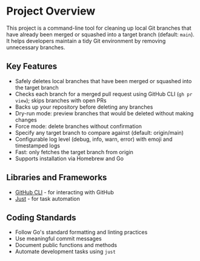 # Project Overview

This project is a command-line tool for cleaning up local Git branches that have already been merged or squashed into a target branch (default: `main`). It helps developers maintain a tidy Git environment by removing unnecessary branches.

## Key Features
- Safely deletes local branches that have been merged or squashed into the target branch
- Checks each branch for a merged pull request using GitHub CLI (`gh pr view`); skips branches with open PRs
- Backs up your repository before deleting any branches
- Dry-run mode: preview branches that would be deleted without making changes
- Force mode: delete branches without confirmation
- Specify any target branch to compare against (default: origin/main)
- Configurable log level (debug, info, warn, error) with emoji and timestamped logs
- Fast: only fetches the target branch from origin
- Supports installation via Homebrew and Go

## Libraries and Frameworks
- [GitHub CLI](https://cli.github.com/) - for interacting with GitHub
- [Just](https://github.com/casey/just) - for task automation

## Coding Standards
- Follow Go's standard formatting and linting practices
- Use meaningful commit messages
- Document public functions and methods
- Automate development tasks using `just`